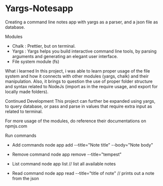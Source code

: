 <!-- https://github.com/Haybuka/Yargs-Notesapp.git -->

# Yargs-Notesapp
Creating a command line notes app with yargs as a parser, and a json file as database.

Modules
- Chalk : Prettier,  but on terminal.
- Yargs : Yargs helps you build interactive command line tools, by parsing arguments and generating an elegant user interface.
- File system module (fs)

What i learned
   In this project, i was able to learn proper usage of the file system and how it connects with other modules (yargs, chalk) and their manipulation. Also, it brings to question the use of proper folder structure and syntax related to NodeJs (import as in the require usage, and export for locally made folders).

Continued Development
   This project can further be expanded using yargs, to query database, or pass and parse in values that require extra input as related to terminal.

For more usage of the modules, do reference their documentations on npmjs.com

Run commands
  
  - Add commands
    node app add --title="Note title" --body="Note body"

  - Remove command
    node app remove --title="tempest"

  - List command
    node app list 
      // list all available notes
    
  - Read command
    node app read --title="title of note"
      // prints out a note from the json